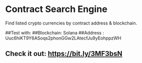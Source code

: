 # Contract Search Engine
Find listed crypto currencies by contract address & blockchain.

##Test with:
##Blockchain: Solana
##Address   : Uuc6hiKT9Y6ASoqs2phonGGw2LAtecfJu9yEohppzWH

## Check it out: https://bit.ly/3MF3bsN
